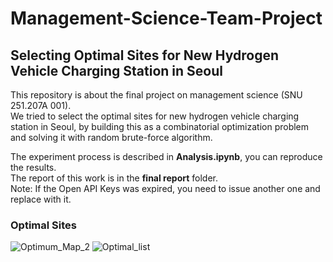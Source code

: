 # Management-Science-Team-Project

## Selecting Optimal Sites for New Hydrogen Vehicle Charging Station in Seoul

This repository is about the final project on management science (SNU 251.207A 001).  
We tried to select the optimal sites for new hydrogen vehicle charging station in Seoul, by building this as a combinatorial optimization problem and solving it with random brute-force algorithm.  

The experiment process is described in **Analysis.ipynb**, you can reproduce the results.  
The report of this work is in the **final report** folder.  
Note: If the Open API Keys was expired, you need to issue another one and replace with it.  

### Optimal Sites 
![Optimum_Map_2](https://user-images.githubusercontent.com/40595684/122395756-45604f00-cfb2-11eb-95a7-e26ce9156094.PNG)
![Optimal_list](https://user-images.githubusercontent.com/40595684/122395761-46917c00-cfb2-11eb-8f4e-77689d5b48a9.PNG)

